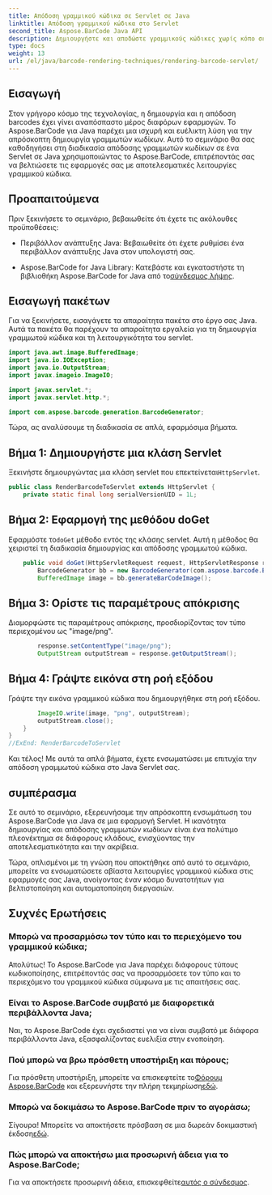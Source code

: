 ```yaml
---
title: Απόδοση γραμμικού κώδικα σε Servlet σε Java
linktitle: Απόδοση γραμμικού κώδικα στο Servlet
second_title: Aspose.BarCode Java API
description: Δημιουργήστε και αποδώστε γραμμικούς κώδικες χωρίς κόπο σε Java Servlets με το Aspose.BarCode. Προσαρμόστε τύπους, ενσωματώστε εύκολα. Εξερευνήστε τις δυνατότητες!
type: docs
weight: 13
url: /el/java/barcode-rendering-techniques/rendering-barcode-servlet/
---
```


## Εισαγωγή

Στον γρήγορο κόσμο της τεχνολογίας, η δημιουργία και η απόδοση barcodes έχει γίνει αναπόσπαστο μέρος διαφόρων εφαρμογών. Το Aspose.BarCode για Java παρέχει μια ισχυρή και ευέλικτη λύση για την απρόσκοπτη δημιουργία γραμμωτών κωδίκων. Αυτό το σεμινάριο θα σας καθοδηγήσει στη διαδικασία απόδοσης γραμμωτών κωδίκων σε ένα Servlet σε Java χρησιμοποιώντας το Aspose.BarCode, επιτρέποντάς σας να βελτιώσετε τις εφαρμογές σας με αποτελεσματικές λειτουργίες γραμμικού κώδικα.

## Προαπαιτούμενα

Πριν ξεκινήσετε το σεμινάριο, βεβαιωθείτε ότι έχετε τις ακόλουθες προϋποθέσεις:

- Περιβάλλον ανάπτυξης Java: Βεβαιωθείτε ότι έχετε ρυθμίσει ένα περιβάλλον ανάπτυξης Java στον υπολογιστή σας.

-  Aspose.BarCode for Java Library: Κατεβάστε και εγκαταστήστε τη βιβλιοθήκη Aspose.BarCode for Java από το[σύνδεσμος λήψης](https://releases.aspose.com/barcode/java/).

## Εισαγωγή πακέτων

Για να ξεκινήσετε, εισαγάγετε τα απαραίτητα πακέτα στο έργο σας Java. Αυτά τα πακέτα θα παρέχουν τα απαραίτητα εργαλεία για τη δημιουργία γραμμωτού κώδικα και τη λειτουργικότητα του servlet.

```java
import java.awt.image.BufferedImage;
import java.io.IOException;
import java.io.OutputStream;
import javax.imageio.ImageIO;

import javax.servlet.*;
import javax.servlet.http.*;

import com.aspose.barcode.generation.BarcodeGenerator;
```

Τώρα, ας αναλύσουμε τη διαδικασία σε απλά, εφαρμόσιμα βήματα.

## Βήμα 1: Δημιουργήστε μια κλάση Servlet

 Ξεκινήστε δημιουργώντας μια κλάση servlet που επεκτείνεται`HttpServlet`.

```java
public class RenderBarcodeToServlet extends HttpServlet {
    private static final long serialVersionUID = 1L;
```

## Βήμα 2: Εφαρμογή της μεθόδου doGet

 Εφαρμόστε το`doGet` μέθοδο εντός της κλάσης servlet. Αυτή η μέθοδος θα χειριστεί τη διαδικασία δημιουργίας και απόδοσης γραμμωτού κώδικα.

```java
    public void doGet(HttpServletRequest request, HttpServletResponse response) throws IOException, ServletException {
        BarcodeGenerator bb = new BarcodeGenerator(com.aspose.barcode.EncodeTypes.CODE_128, "1234567");
        BufferedImage image = bb.generateBarCodeImage();
```

## Βήμα 3: Ορίστε τις παραμέτρους απόκρισης

Διαμορφώστε τις παραμέτρους απόκρισης, προσδιορίζοντας τον τύπο περιεχομένου ως "image/png".

```java
        response.setContentType("image/png");
        OutputStream outputStream = response.getOutputStream();
```

## Βήμα 4: Γράψτε εικόνα στη ροή εξόδου

Γράψτε την εικόνα γραμμικού κώδικα που δημιουργήθηκε στη ροή εξόδου.

```java
        ImageIO.write(image, "png", outputStream);
        outputStream.close();
    }
}
//ExEnd: RenderBarcodeToServlet
```

Και τέλος! Με αυτά τα απλά βήματα, έχετε ενσωματώσει με επιτυχία την απόδοση γραμμωτού κώδικα στο Java Servlet σας.

## συμπέρασμα

Σε αυτό το σεμινάριο, εξερευνήσαμε την απρόσκοπτη ενσωμάτωση του Aspose.BarCode για Java σε μια εφαρμογή Servlet. Η ικανότητα δημιουργίας και απόδοσης γραμμωτών κωδίκων είναι ένα πολύτιμο πλεονέκτημα σε διάφορους κλάδους, ενισχύοντας την αποτελεσματικότητα και την ακρίβεια.

Τώρα, οπλισμένοι με τη γνώση που αποκτήθηκε από αυτό το σεμινάριο, μπορείτε να ενσωματώσετε αβίαστα λειτουργίες γραμμικού κώδικα στις εφαρμογές σας Java, ανοίγοντας έναν κόσμο δυνατοτήτων για βελτιστοποίηση και αυτοματοποίηση διεργασιών.

## Συχνές Ερωτήσεις

### Μπορώ να προσαρμόσω τον τύπο και το περιεχόμενο του γραμμικού κώδικα;
Απολύτως! Το Aspose.BarCode για Java παρέχει διάφορους τύπους κωδικοποίησης, επιτρέποντάς σας να προσαρμόσετε τον τύπο και το περιεχόμενο του γραμμικού κώδικα σύμφωνα με τις απαιτήσεις σας.

### Είναι το Aspose.BarCode συμβατό με διαφορετικά περιβάλλοντα Java;
Ναι, το Aspose.BarCode έχει σχεδιαστεί για να είναι συμβατό με διάφορα περιβάλλοντα Java, εξασφαλίζοντας ευελιξία στην ενοποίηση.

### Πού μπορώ να βρω πρόσθετη υποστήριξη και πόρους;
 Για πρόσθετη υποστήριξη, μπορείτε να επισκεφτείτε το[Φόρουμ Aspose.BarCode](https://forum.aspose.com/c/barcode/13) και εξερευνήστε την πλήρη τεκμηρίωση[εδώ](https://reference.aspose.com/barcode/java/).

### Μπορώ να δοκιμάσω το Aspose.BarCode πριν το αγοράσω;
Σίγουρα! Μπορείτε να αποκτήσετε πρόσβαση σε μια δωρεάν δοκιμαστική έκδοση[εδώ](https://releases.aspose.com/).

### Πώς μπορώ να αποκτήσω μια προσωρινή άδεια για το Aspose.BarCode;
 Για να αποκτήσετε προσωρινή άδεια, επισκεφθείτε[αυτός ο σύνδεσμος](https://purchase.aspose.com/temporary-license/).